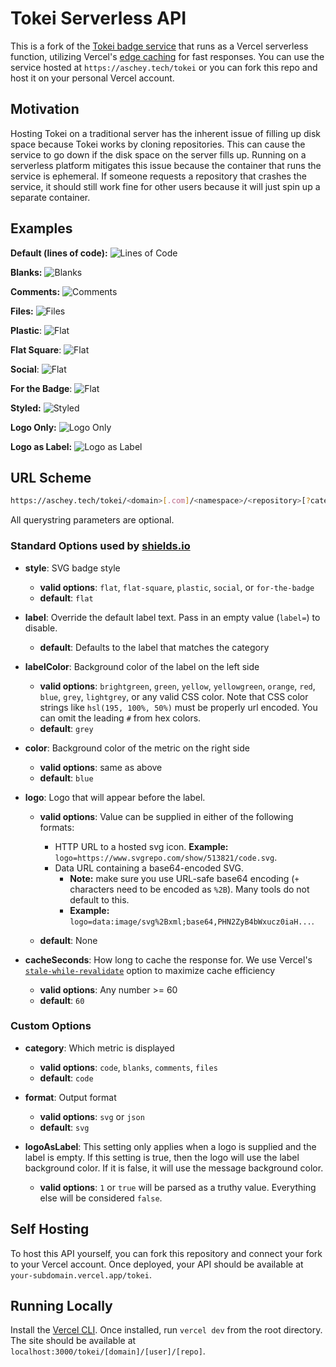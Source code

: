 # Tokei Serverless API

This is a fork of the [Tokei badge service](https://github.com/XAMPPRocky/tokei_rs) that runs as a Vercel serverless function, utilizing Vercel's [edge caching](https://vercel.com/docs/concepts/functions/serverless-functions/edge-caching#) for fast responses. You can use the service hosted at `https://aschey.tech/tokei` or you can fork this repo and host it on your personal Vercel account.

## Motivation

Hosting Tokei on a traditional server has the inherent issue of filling up disk space because Tokei works by cloning repositories. This can cause the service to go down if the disk space on the server fills up. Running on a serverless platform mitigates this issue because the container that runs the service is ephemeral. If someone requests a repository that crashes the service, it should still work fine for other users because it will just spin up a separate container.

## Examples

**Default (lines of code):** ![Lines of Code](https://aschey.tech/tokei/github/aschey/vercel-tokei)

**Blanks:** ![Blanks](https://aschey.tech/tokei/github/aschey/vercel-tokei?category=blanks)

**Comments:** ![Comments](https://aschey.tech/tokei/github/aschey/vercel-tokei?category=comments)

**Files:** ![Files](https://aschey.tech/tokei/github/aschey/vercel-tokei?category=files)

**Plastic**: ![Flat](https://aschey.tech/tokei/github/aschey/vercel-tokei?style=plastic)

**Flat Square**: ![Flat](https://aschey.tech/tokei/github/aschey/vercel-tokei?style=flat-square)

**Social**: ![Flat](https://aschey.tech/tokei/github/aschey/vercel-tokei?style=social)

**For the Badge**: ![Flat](https://aschey.tech/tokei/github/aschey/vercel-tokei?style=for-the-badge)

**Styled:** ![Styled](https://aschey.tech/tokei/github/aschey/vercel-tokei?labelColor=badbe6&color=32a852&style=for-the-badge&label=Lines&logo=https://simpleicons.org/icons/rust.svg)

**Logo Only:** ![Logo Only](https://aschey.tech/tokei/github/aschey/vercel-tokei?color=157c8c&style=for-the-badge&logo=https://simpleicons.org/icons/rust.svg&label=)

**Logo as Label:** ![Logo as Label](https://aschey.tech/tokei/github/aschey/vercel-tokei?color=9b73eb&style=for-the-badge&logo=https://simpleicons.org/icons/rust.svg&label=&logoAsLabel=true&labelColor=dbd3ed)

## URL Scheme

```sh
https://aschey.tech/tokei/<domain>[.com]/<namespace>/<repository>[?category=<category>&format=<format>&style=<style>&labelColor=<labelColor>&color=<color>&label=<label>&logo=<logo>&logoAsLabel=<logoAsLabel>&cacheSeconds=<cacheSeconds>]
```

All querystring parameters are optional.

### Standard Options used by [shields.io](https://shields.io/)

- **style**: SVG badge style
   - **valid options**: `flat`, `flat-square`, `plastic`, `social`, or `for-the-badge`
   - **default**: `flat`

- **label**: Override the default label text. Pass in an empty value (`label=`) to disable.
   - **default**: Defaults to the label that matches the category

- **labelColor**: Background color of the label on the left side
   - **valid options**: `brightgreen`, `green`, `yellow`, `yellowgreen`, `orange`, `red`, `blue`, `grey`, `lightgrey`, or any valid CSS color. Note that CSS color strings like `hsl(195, 100%, 50%)` must be properly url encoded. You can omit the leading `#` from hex colors.
   - **default**: `grey`

- **color**: Background color of the metric on the right side
   - **valid options**: same as above
   - **default**: `blue`

- **logo**: Logo that will appear before the label.
   - **valid options**: Value can be supplied in either of the following formats:
      - HTTP URL to a hosted svg icon. **Example:** `logo=https://www.svgrepo.com/show/513821/code.svg`.
      - Data URL containing a base64-encoded SVG.
         - **Note:** make sure you use URL-safe base64 encoding (`+` characters need to be encoded as `%2B`). Many tools do not default to this.
         - **Example:** `logo=data:image/svg%2Bxml;base64,PHN2ZyB4bWxucz0iaH...`.

   - **default**: None

- **cacheSeconds**: How long to cache the response for. We use Vercel's [`stale-while-revalidate`](https://vercel.com/docs/concepts/functions/serverless-functions/edge-caching#stale-while-revalidate) option to maximize cache efficiency
   - **valid options**: Any number >= 60
   - **default**: `60`

### Custom Options

- **category**: Which metric is displayed
   - **valid options**: `code`, `blanks`, `comments`, `files`
   - **default**: `code`

- **format**: Output format
   - **valid options**: `svg` or `json`
   - **default**: `svg`

- **logoAsLabel**: This setting only applies when a logo is supplied and the label is empty. If this setting is true, then the logo will use the label background color. If it is false, it will use the message background color.
   - **valid options**: `1` or `true` will be parsed as a truthy value. Everything else will be considered `false`.

## Self Hosting

To host this API yourself, you can fork this repository and connect your fork to your Vercel account. Once deployed, your API should be available at `your-subdomain.vercel.app/tokei`.

## Running Locally

Install the [Vercel CLI](https://vercel.com/docs/cli). Once installed, run `vercel dev` from the root directory. The site should be available at `localhost:3000/tokei/[domain]/[user]/[repo]`.
